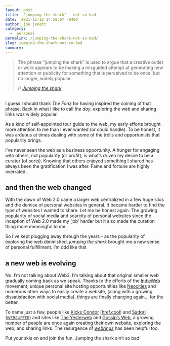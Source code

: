 ```yaml
---
layout: post
title:  ‘jumping the shark’ - not so bad
date:  2021-12-12 14:59:07 -0400
author: joe jenett
category:
  -  personal
permalink: /jumping-the-shark-not-so-bad/
slug: jumping-the-shark-not-so-bad
summary:
---
```

<blockquote class="quoteback" data-title="Jumping the shark" data-author="//Wikpedia" data-avatar="https://en.wikipedia.org/static/apple-touch/wikipedia.png" cite="https://en.wikipedia.org/wiki/Jumping_the_shark">
<p>The phrase "jumping the shark" is used to argue that a creative outlet or work appears to be making a misguided attempt at generating new attention or publicity for something that is perceived to be once, but no longer, widely popular.</p><footer>// <cite><a href="https://en.wikipedia.org/wiki/Jumping_the_shark">Jumping the shark</a></cite></footer></blockquote>
<p><br />I guess I should thank <em>The Fonz</em> for having inspired the coining of that phrase.  Back in what I like to call <em>the day</em>, exploring the web and sharing links <em>was</em> widely popular.</p><p>As a kind of self-appointed tour guide to the web, my early efforts brought more attention to me than I ever wanted (or could handle). To be honest, it was arduous at times dealing with some of the trolls and opportunists that popularity brings.</p><p> I’ve never seen the web as a business opportunity. A hunger for engaging with others, not popularity (or profit), is what’s driven my desire to be a curator (of sorts). Knowing that others enjoyed something I shared has always been the gratification I was after. Fame and fortune are highly overrated.</p>
<h2>and then the web changed</h2>
<p>With the dawn of Web 2.0 came a larger web centralized in a few huge silos and the demise of personal websites in general. It became harder to find the type of websites I wanted to share. Let me be honest again. The growing popularity of social media and scarcity of personal websites since the inception of Web 2.0 made my ‘job’ harder but it also made the curation thing more meaningful to me.</p><p>So I’ve kept plugging away through the years - as the popularity of exploring the web diminished, <em>jumping the shark</em> brought me a new sense of personal fulfillment. I’m odd like that</p>
<h2>a new web is evolving</h2>
<p>No. I’m not talking about Web3. I’m talking about that original smaller web gradually coming back as we speak. Thanks to the efforts of the <a title="IndieWeb" href="https://indieweb.org/">IndieWeb</a> movement, unique personal site hosting opportunities like <a title="Neocities: Create your own free website!" href="https://neocities.org/">Neocities</a> and numerous other ways to easily create a website, (along with a growing dissatisfaction with social media), things are finally changing again... for the better.</p><p>To name just a few, people like <a title="leeching and linking in the hypertext kingdom" href="https://www.kickscondor.com/">Kicks Condor</a> (<a title="href.cool" href="https://href.cool/">href.cool</a>) and <a title="Working Toward a Better Internet" href="https://sadgrl.online/">Sadgrl</a> (<a title="WEBSURFER" href="https://miau.sadgrl.online/websurfer/"><small>WEBSURFER</small></a>) and sites like <a title="The Yesterweb - Reclaiming the Internet" href="https://yesterweb.org/">The Yesterweb</a> and <a title="Gossip’s Web" href="https://gossipsweb.net/">Gossip’s Web</a>, a growing number of people are once again creating their own website, exploring the web, and sharing links. The resurgence of <a href="https://ramblinggit.com/2018/07/02/thoughts-on-webrings.html" title="Thanks Brad!"><em>webrings</em></a> has been helpful too.</p><p>Put your skis on and join the fun. Jumping the shark ain’t so bad!</p>
<a href="https://brid.gy/publish/twitter"></a>
<data class="p-bridgy-omit-link" value="false"></data>